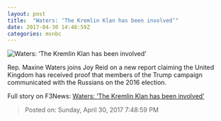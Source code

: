 ```yaml
---
layout: post
title:  "Waters: ‘The Kremlin Klan has been involved’"
date: 2017-04-30 14:48:59Z
categories: msnbc
---
```


![Waters: ‘The Kremlin Klan has been involved’](http://media1.s-nbcnews.com/j/MSNBC/Components/Video/201704/2017-04-30T14-57-19-366Z--1280x720.video_1067x600.jpg)

Rep. Maxine Waters joins Joy Reid on a new report claiming the United Kingdom has received proof that members of the Trump campaign communicated with the Russians on the 2016 election.


Full story on F3News: [Waters: ‘The Kremlin Klan has been involved’](http://www.f3nws.com/n/dXrEPE)

> Posted on: Sunday, April 30, 2017 7:48:59 PM
